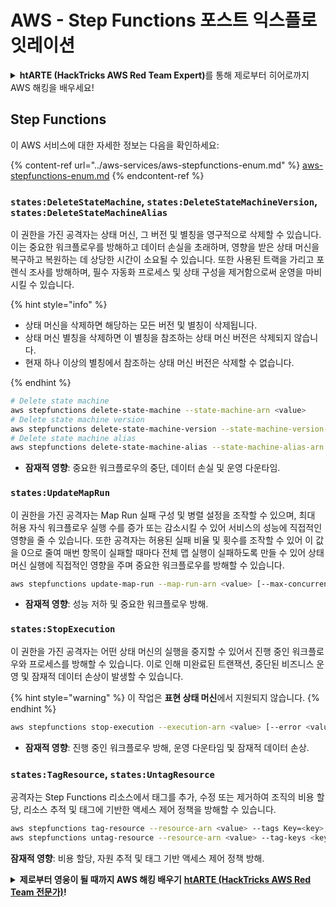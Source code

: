 # AWS - Step Functions 포스트 익스플로잇레이션

<details>

<summary><strong>htARTE (HackTricks AWS Red Team Expert)</strong>를 통해 제로부터 히어로까지 AWS 해킹을 배우세요!</summary>

HackTricks를 지원하는 다른 방법:

- **회사를 HackTricks에서 광고하거나 HackTricks를 PDF로 다운로드**하고 싶다면 [**구독 요금제**](https://github.com/sponsors/carlospolop)를 확인하세요!
- [**공식 PEASS & HackTricks 스왜그**](https://peass.creator-spring.com)를 구매하세요.
- [**The PEASS Family**](https://opensea.io/collection/the-peass-family)를 발견하세요. 당사의 독점 [**NFTs**](https://opensea.io/collection/the-peass-family) 컬렉션입니다.
- 💬 [**Discord 그룹**](https://discord.gg/hRep4RUj7f) 또는 [**텔레그램 그룹**](https://t.me/peass)에 **가입**하거나 **트위터** 🐦 [**@hacktricks_live**](https://twitter.com/hacktricks_live)를 **팔로우**하세요.
- 여러분의 해킹 기술을 공유하려면 [**HackTricks**](https://github.com/carlospolop/hacktricks) 및 [**HackTricks Cloud**](https://github.com/carlospolop/hacktricks-cloud) 깃헙 저장소에 PR을 제출하세요.

</details>

## Step Functions

이 AWS 서비스에 대한 자세한 정보는 다음을 확인하세요:

{% content-ref url="../aws-services/aws-stepfunctions-enum.md" %}
[aws-stepfunctions-enum.md](../aws-services/aws-stepfunctions-enum.md)
{% endcontent-ref %}

### `states:DeleteStateMachine`, `states:DeleteStateMachineVersion`, `states:DeleteStateMachineAlias`

이 권한을 가진 공격자는 상태 머신, 그 버전 및 별칭을 영구적으로 삭제할 수 있습니다. 이는 중요한 워크플로우를 방해하고 데이터 손실을 초래하며, 영향을 받은 상태 머신을 복구하고 복원하는 데 상당한 시간이 소요될 수 있습니다. 또한 사용된 트랙을 가리고 포렌식 조사를 방해하며, 필수 자동화 프로세스 및 상태 구성을 제거함으로써 운영을 마비시킬 수 있습니다.

{% hint style="info" %}

- 상태 머신을 삭제하면 해당하는 모든 버전 및 별칭이 삭제됩니다.
- 상태 머신 별칭을 삭제하면 이 별칭을 참조하는 상태 머신 버전은 삭제되지 않습니다.
- 현재 하나 이상의 별칭에서 참조하는 상태 머신 버전은 삭제할 수 없습니다.

{% endhint %}
```bash
# Delete state machine
aws stepfunctions delete-state-machine --state-machine-arn <value>
# Delete state machine version
aws stepfunctions delete-state-machine-version --state-machine-version-arn <value>
# Delete state machine alias
aws stepfunctions delete-state-machine-alias --state-machine-alias-arn <value>
```
- **잠재적 영향**: 중요한 워크플로우의 중단, 데이터 손실 및 운영 다운타임.

### `states:UpdateMapRun`

이 권한을 가진 공격자는 Map Run 실패 구성 및 병렬 설정을 조작할 수 있으며, 최대 허용 자식 워크플로우 실행 수를 증가 또는 감소시킬 수 있어 서비스의 성능에 직접적인 영향을 줄 수 있습니다. 또한 공격자는 허용된 실패 비율 및 횟수를 조작할 수 있어 이 값을 0으로 줄여 매번 항목이 실패할 때마다 전체 맵 실행이 실패하도록 만들 수 있어 상태 머신 실행에 직접적인 영향을 주며 중요한 워크플로우를 방해할 수 있습니다.
```bash
aws stepfunctions update-map-run --map-run-arn <value> [--max-concurrency <value>] [--tolerated-failure-percentage <value>] [--tolerated-failure-count <value>]
```
- **잠재적 영향**: 성능 저하 및 중요한 워크플로우 방해.

### `states:StopExecution`

이 권한을 가진 공격자는 어떤 상태 머신의 실행을 중지할 수 있어서 진행 중인 워크플로우와 프로세스를 방해할 수 있습니다. 이로 인해 미완료된 트랜잭션, 중단된 비즈니스 운영 및 잠재적 데이터 손상이 발생할 수 있습니다.

{% hint style="warning" %}
이 작업은 **표현 상태 머신**에서 지원되지 않습니다.
{% endhint %}
```bash
aws stepfunctions stop-execution --execution-arn <value> [--error <value>] [--cause <value>]
```
- **잠재적 영향**: 진행 중인 워크플로우 방해, 운영 다운타임 및 잠재적 데이터 손상.

### `states:TagResource`, `states:UntagResource`

공격자는 Step Functions 리소스에서 태그를 추가, 수정 또는 제거하여 조직의 비용 할당, 리소스 추적 및 태그에 기반한 액세스 제어 정책을 방해할 수 있습니다.
```bash
aws stepfunctions tag-resource --resource-arn <value> --tags Key=<key>,Value=<value>
aws stepfunctions untag-resource --resource-arn <value> --tag-keys <key>
```
**잠재적 영향**: 비용 할당, 자원 추적 및 태그 기반 액세스 제어 정책 방해.

<details>

<summary><strong>제로부터 영웅이 될 때까지 AWS 해킹 배우기</strong> <a href="https://training.hacktricks.xyz/courses/arte"><strong>htARTE (HackTricks AWS Red Team 전문가)</strong></a><strong>!</strong></summary>

다른 방법으로 HackTricks를 지원하는 방법:

* **회사가 HackTricks에 광고되길 원하거나** **PDF로 HackTricks 다운로드**하려면 [**구독 요금제**](https://github.com/sponsors/carlospolop)를 확인하세요!
* [**공식 PEASS & HackTricks 스왜그**](https://peass.creator-spring.com)를 구입하세요
* [**The PEASS Family**](https://opensea.io/collection/the-peass-family)를 발견하세요, 당사의 독점 [**NFTs**](https://opensea.io/collection/the-peass-family) 컬렉션
* **💬 [**디스코드 그룹**](https://discord.gg/hRep4RUj7f)에 가입하거나 [**텔레그램 그룹**](https://t.me/peass)에 가입하거나** **트위터** 🐦 [**@hacktricks_live**](https://twitter.com/hacktricks_live)**를 팔로우하세요.**
* **HackTricks** 및 **HackTricks Cloud** github 저장소에 PR을 제출하여 해킹 트릭을 공유하세요.

</details>
